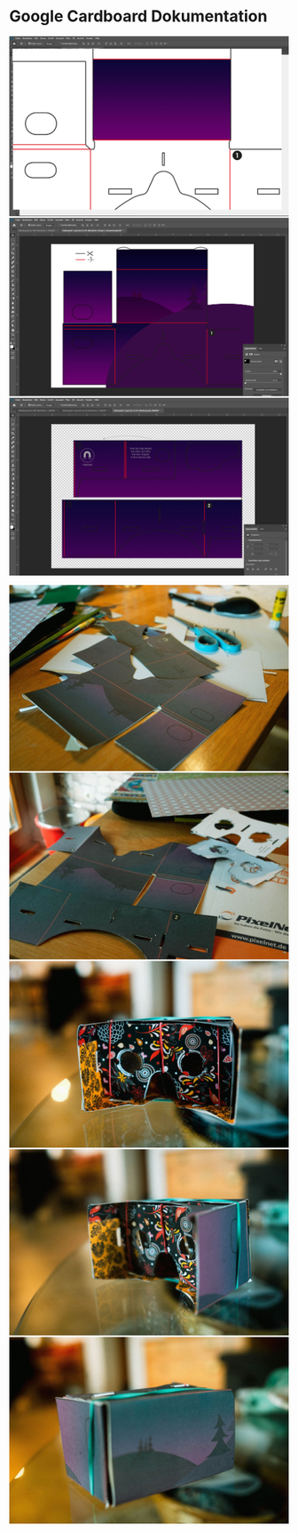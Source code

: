 # Google Cardboard Dokumentation

![](screenshot.PNG)
![](screenshot2.PNG)
![](screenshot3.PNG)

![](_FLG6530.jpg)
![](_FLG6532.jpg)
![](_FLG6534.jpg)
![](_FLG6535.jpg)
![](_FLG6537.jpg)



